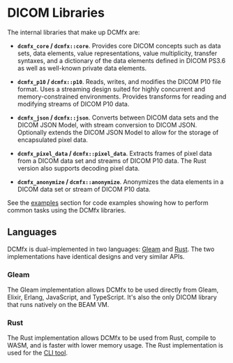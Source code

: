 # DICOM Libraries

The internal libraries that make up DCMfx are:

- **`dcmfx_core` / `dcmfx::core`**. Provides core DICOM concepts such as data
  sets, data elements, value representations, value multiplicity, transfer
  syntaxes, and a dictionary of the data elements defined in DICOM PS3.6 as well
  as well-known private data elements.

- **`dcmfx_p10` / `dcmfx::p10`**. Reads, writes, and modifies the DICOM P10 file
  format. Uses a streaming design suited for highly concurrent and
  memory-constrained environments. Provides transforms for reading and modifying
  streams of DICOM P10 data.

- **`dcmfx_json` / `dcmfx::json`**. Converts between DICOM data sets and the
  DICOM JSON Model, with stream conversion to DICOM JSON. Optionally extends the
  DICOM JSON Model to allow for the storage of encapsulated pixel data.

- **`dcmfx_pixel_data` / `dcmfx::pixel_data`**. Extracts frames of pixel data
  from a DICOM data set and streams of DICOM P10 data. The Rust version also
  supports decoding pixel data.

- **`dcmfx_anonymize` / `dcmfx::anonymize`**. Anonymizes the data elements in a
  DICOM data set or stream of DICOM P10 data.

See the [examples](./examples/) section for code examples showing how to perform
common tasks using the DCMfx libraries.

## Languages

DCMfx is dual-implemented in two languages: [Gleam](https://gleam.run) and
[Rust](https://rust-lang.org). The two implementations have identical designs
and very similar APIs.

### Gleam

The Gleam implementation allows DCMfx to be used directly from Gleam, Elixir,
Erlang, JavaScript, and TypeScript. It's also the only DICOM library that runs
natively on the BEAM VM.

### Rust

The Rust implementation allows DCMfx to be used from Rust, compile to WASM, and
is faster with lower memory usage. The Rust implementation is used for the
[CLI tool](../tools/cli).
